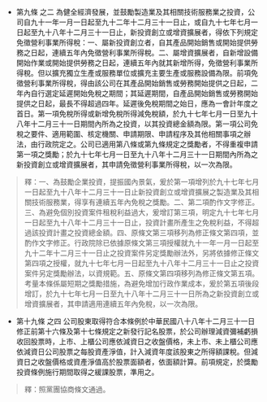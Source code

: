 * 第九條 之二 為健全經濟發展，並鼓勵製造業及其相關技術服務業之投資，公司自九十一年一月一日起至九十二年十二月三十一日止，或自九十七年七月一日起至九十八年十二月三十一日止，新投資創立或增資擴展者，得依下列規定免徵營利事業所得稅：一、屬新投資創立者，自其產品開始銷售或開始提供勞務之日起，連續五年內免徵營利事業所得稅。二、屬增資擴展者，自新增設備開始作業或開始提供勞務之日起，連續五年內就其新增所得，免徵營利事業所得稅。但以擴充獨立生產或服務單位或擴充主要生產或服務設備為限。前項免徵營利事業所得稅，得由該公司在其產品開始銷售或勞務開始提供之日起，二年內自行選定延遲開始免稅之期間；其延遲期間，自產品開始銷售或勞務開始提供之日起，最長不得超過四年。延遲後免稅期間之始日，應為一會計年度之首日。第一項免稅所得或新增免稅所得減免稅額，於九十七年七月一日至九十八年十二月三十一日期間內所為之投資，以其投資總金額為限。第一項公司免稅之要件、適用範圍、核定機關、申請期限、申請程序及其他相關事項之辦法，由行政院定之。公司已適用第八條或第九條規定之獎勵者，不得重複申請第一項之獎勵；於九十七年七月一日至九十八年十二月三十一日期間內所為之新投資創立或增資擴展者，其申請免徵營利事業所得稅，以一次為限。

> 釋：一、為鼓勵企業投資，提振國內景氣，爰於第一項增列於九十七年七月一日起至九十八年十二月三十一日止新投資創立或增資擴展之製造業及其相關技術服務業，得享有連續五年內免稅之獎勵。二、第二項酌作文字修正。三、為避免個別投資案件租稅利益過大，爰增訂第三項，明定九十七年七月一日起至九十八年十二月三十一日止，投資計畫所產生之免稅利益，不得超過該投資計畫之投資總金額。四、原條文第三項移列為修正條文第四項，並酌作文字修正。行政院除已依據原條文第三項授權就九十一年一月一日起至九十二年十二月三十一日止之投資案件另定獎勵辦法外，另將依據修正條文第四項之授權，就九十七年七月一日起至九十八年十二月三十一日止之投資案件另定獎勵辦法，以資規範。五、原條文第四項移列為修正條文第五項。考量本條係屬短期之獎勵措施，為避免增加行政作業成本，爰於第五項後段增訂，於九十七年七月一日至九十八年十二月三十一日所為之新投資創立或增資擴展者，其申請適用連續五年內免稅，以一次為限。

* 第十九條 之四 公司股東取得符合本條例於中華民國八十八年十二月三十一日修正前第十六條及第十七條規定之新發行記名股票，於公司辦理減資彌補虧損收回股票時，上市、上櫃公司應依減資日之收盤價格，未上市、未上櫃公司應依減資日公司股票之每股資產淨值，計入減資年度該股東之所得額課稅。但減資日之收盤價格或資產淨值高於股票面額者，依面額計算。前項規定，於獎勵投資條例施行期間取得之緩課股票，準用之。

> 釋：照黨團協商條文通過。

